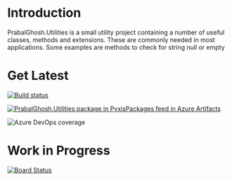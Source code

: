 # Introduction 
PrabalGhosh.Utilities is a small utility project containing a number of useful classes, methods and extensions. These are commonly needed in most applications. Some examples are methods to check for string null or empty 

# Get Latest
[![Build status](https://dev.azure.com/PyxisInternational/Utilities/_apis/build/status/Utilities-CI)](https://dev.azure.com/PyxisInternational/Utilities/_build/latest?definitionId=17)

[![PrabalGhosh.Utilities package in PyxisPackages feed in Azure Artifacts](https://feeds.dev.azure.com/PyxisInternational/_apis/public/Packaging/Feeds/b78da031-a96b-480e-935c-9aa7488736dc/Packages/44b4ebf5-d8e4-405c-8edf-216e327075bb/Badge)](https://dev.azure.com/PyxisInternational/Utilities/_packaging?_a=package&feed=b78da031-a96b-480e-935c-9aa7488736dc&package=44b4ebf5-d8e4-405c-8edf-216e327075bb&preferRelease=true)

![Azure DevOps coverage](https://img.shields.io/azure-devops/coverage/PyxisInternational/Utilities/17)

# Work in Progress
[![Board Status](https://dev.azure.com/PyxisInternational/2dbbae92-d7ab-44e5-aa4b-ad8ddab946c2/e3047416-3def-4d46-811a-554cd68414a1/_apis/work/boardbadge/92ba7fd5-ece0-492e-8601-b7312d4b9d85?columnOptions=1)](https://dev.azure.com/PyxisInternational/2dbbae92-d7ab-44e5-aa4b-ad8ddab946c2/_boards/board/t/e3047416-3def-4d46-811a-554cd68414a1/Microsoft.RequirementCategory/)

